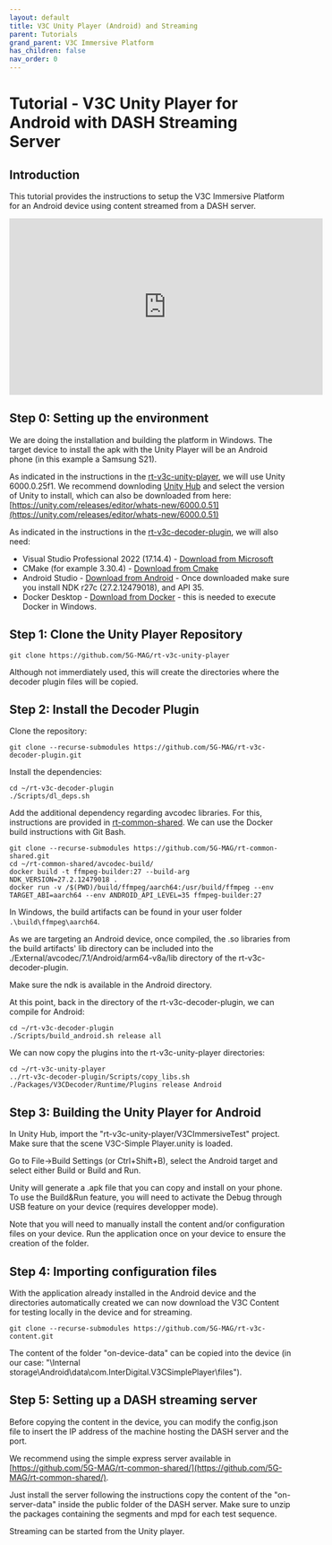 ```yaml
---
layout: default
title: V3C Unity Player (Android) and Streaming
parent: Tutorials
grand_parent: V3C Immersive Platform
has_children: false
nav_order: 0
---
```


# Tutorial - V3C Unity Player for Android with DASH Streaming Server

## Introduction

This tutorial provides the instructions to setup the V3C Immersive Platform for an Android device using content streamed from a DASH server.

<iframe width="560" height="315" src="https://www.youtube.com/embed/4Mj_eJnYVjE?si=DGY8rmDpl-mAJBfH" title="YouTube video player" frameborder="0" allow="accelerometer; autoplay; clipboard-write; encrypted-media; gyroscope; picture-in-picture; web-share" referrerpolicy="strict-origin-when-cross-origin" allowfullscreen></iframe>

## Step 0: Setting up the environment
We are doing the installation and building the platform in Windows. The target device to install the apk with the Unity Player will be an Android phone (in this example a Samsung S21).

As indicated in the instructions in the [rt-v3c-unity-player](https://github.com/5G-MAG/rt-v3c-unity-player), we will use Unity 6000.0.25f1. We recommend downloding [Unity Hub](https://unity.com/download) and select the version of Unity to install, which can also be downloaded from here: [https://unity.com/releases/editor/whats-new/6000.0.51](https://unity.com/releases/editor/whats-new/6000.0.51)

As indicated in the instructions in the [rt-v3c-decoder-plugin](https://github.com/5G-MAG/rt-v3c-decoder-plugin), we will also need:
- Visual Studio Professional 2022 (17.14.4) - [Download from Microsoft](https://visualstudio.microsoft.com/downloads/)
- CMake (for example 3.30.4) - [Download from Cmake](https://cmake.org/files/v3.30/cmake-3.30.4-windows-x86_64.msi)
- Android Studio - [Download from Android](https://developer.android.com/studio) - Once downloaded make sure you install NDK r27c (27.2.12479018), and API 35.
- Docker Desktop - [Download from Docker](https://docs.docker.com/desktop/setup/install/windows-install/) - this is needed to execute Docker in Windows.

## Step 1: Clone the Unity Player Repository

```
git clone https://github.com/5G-MAG/rt-v3c-unity-player  
```

Although not immerdiately used, this will create the directories where the decoder plugin files will be copied.

## Step 2: Install the Decoder Plugin

Clone the repository:

```
git clone --recurse-submodules https://github.com/5G-MAG/rt-v3c-decoder-plugin.git
```

Install the dependencies:

```
cd ~/rt-v3c-decoder-plugin
./Scripts/dl_deps.sh
```

Add the additional dependency regarding avcodec libraries. For this, instructions are provided in [rt-common-shared](https://github.com/5G-MAG/rt-common-shared). We can use the Docker build instructions with Git Bash.

```
git clone --recurse-submodules https://github.com/5G-MAG/rt-common-shared.git
cd ~/rt-common-shared/avcodec-build/
docker build -t ffmpeg-builder:27 --build-arg NDK_VERSION=27.2.12479018 .
docker run -v /$(PWD)/build/ffmpeg/aarch64:/usr/build/ffmpeg --env TARGET_ABI=aarch64 --env ANDROID_API_LEVEL=35 ffmpeg-builder:27
```

In Windows, the build artifacts can be found in your user folder `.\build\ffmpeg\aarch64`.

As we are targeting an Android device, once compiled, the .so libraries from the build artifacts' lib directory can be included into the ./External/avcodec/7.1/Android/arm64-v8a/lib directory of the rt-v3c-decoder-plugin.

Make sure the ndk is available in the Android directory.

At this point, back in the directory of the rt-v3c-decoder-plugin, we can compile for Android:

```
cd ~/rt-v3c-decoder-plugin
./Scripts/build_android.sh release all  
```

We can now copy the plugins into the rt-v3c-unity-player directories:

```
cd ~/rt-v3c-unity-player
../rt-v3c-decoder-plugin/Scripts/copy_libs.sh ./Packages/V3CDecoder/Runtime/Plugins release Android
```

## Step 3: Building the Unity Player for Android

In Unity Hub, import the "rt-v3c-unity-player/V3CImmersiveTest" project. Make sure that the scene V3C-Simple Player.unity is loaded.

Go to File->Build Settings (or Ctrl+Shift+B), select the Android target and select either Build or Build and Run.

Unity will generate a .apk file that you can copy and install on your phone. To use the Build&Run feature, you will need to activate the Debug through USB feature on your device (requires developper mode).

Note that you will need to manually install the content and/or configuration files on your device. Run the application once on your device to ensure the creation of the folder.

## Step 4: Importing configuration files

With the application already installed in the Android device and the directories automatically created we can now download the V3C Content for testing locally in the device and for streaming.

```
git clone --recurse-submodules https://github.com/5G-MAG/rt-v3c-content.git
```

The content of the folder "on-device-data" can be copied into the device (in our case: "\Internal storage\Android\data\com.InterDigital.V3CSimplePlayer\files").

## Step 5: Setting up a DASH streaming server

Before copying the content in the device, you can modify the config.json file to insert the IP address of the machine hosting the DASH server and the port.

We recommend using the simple express server available in [https://github.com/5G-MAG/rt-common-shared/](https://github.com/5G-MAG/rt-common-shared/).

Just install the server following the instructions copy the content of the "on-server-data" inside the public folder of the DASH server. Make sure to unzip the packages containing the segments and mpd for each test sequence.

Streaming can be started from the Unity player.
